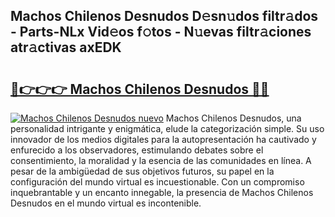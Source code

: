 ## Machos Chilenos Desnudos D𝚎sn𝚞dos filtr𝚊dos - Parts-NLx Vid𝚎os f𝚘tos - N𝚞evas filtr𝚊ciones atr𝚊ctivas axEDK

# <h2><a href="http://mbcmuh.tromn.icu/?c=Machos+Chilenos+Desnudos">🔗👉👉👉 Machos Chilenos Desnudos 🔗🔗</a></h2>

[![Machos Chilenos Desnudos nuevo](https://i.imgur.com/pEAQMta.gif)](http://mbcmuh.tromn.icu/?c=Machos+Chilenos+Desnudos)
Machos Chilenos Desnudos, una personalidad intrigante y enigmática, elude la categorización simple. Su uso innovador de los medios digitales para la autopresentación ha cautivado y enfurecido a los observadores, estimulando debates sobre el consentimiento, la moralidad y la esencia de las comunidades en línea. A pesar de la ambigüedad de sus objetivos futuros, su papel en la configuración del mundo virtual es incuestionable. Con un compromiso inquebrantable y un encanto innegable, la presencia de Machos Chilenos Desnudos en el mundo virtual es incontenible.
